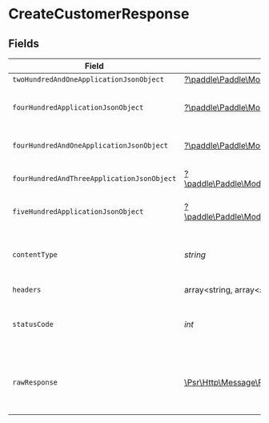 # CreateCustomerResponse


## Fields

| Field                                                                                                                                                         | Type                                                                                                                                                          | Required                                                                                                                                                      | Description                                                                                                                                                   |
| ------------------------------------------------------------------------------------------------------------------------------------------------------------- | ------------------------------------------------------------------------------------------------------------------------------------------------------------- | ------------------------------------------------------------------------------------------------------------------------------------------------------------- | ------------------------------------------------------------------------------------------------------------------------------------------------------------- |
| `twoHundredAndOneApplicationJsonObject`                                                                                                                       | [?\paddle\Paddle\Models\Operations\CreateCustomerResponseBody](../../Models/Operations/CreateCustomerResponseBody.md)                                         | :heavy_minus_sign:                                                                                                                                            | Created                                                                                                                                                       |
| `fourHundredApplicationJsonObject`                                                                                                                            | [?\paddle\Paddle\Models\Operations\CreateCustomerCustomersResponseBody](../../Models/Operations/CreateCustomerCustomersResponseBody.md)                       | :heavy_minus_sign:                                                                                                                                            | Error response for validation                                                                                                                                 |
| `fourHundredAndOneApplicationJsonObject`                                                                                                                      | [?\paddle\Paddle\Models\Operations\CreateCustomerCustomersResponseResponseBody](../../Models/Operations/CreateCustomerCustomersResponseResponseBody.md)       | :heavy_minus_sign:                                                                                                                                            | General error response                                                                                                                                        |
| `fourHundredAndThreeApplicationJsonObject`                                                                                                                    | [?\paddle\Paddle\Models\Operations\CreateCustomerCustomersResponse403ResponseBody](../../Models/Operations/CreateCustomerCustomersResponse403ResponseBody.md) | :heavy_minus_sign:                                                                                                                                            | General error response                                                                                                                                        |
| `fiveHundredApplicationJsonObject`                                                                                                                            | [?\paddle\Paddle\Models\Operations\CreateCustomerCustomersResponse500ResponseBody](../../Models/Operations/CreateCustomerCustomersResponse500ResponseBody.md) | :heavy_minus_sign:                                                                                                                                            | General error response                                                                                                                                        |
| `contentType`                                                                                                                                                 | *string*                                                                                                                                                      | :heavy_check_mark:                                                                                                                                            | HTTP response content type for this operation                                                                                                                 |
| `headers`                                                                                                                                                     | array<string, array<*string*>>                                                                                                                                | :heavy_check_mark:                                                                                                                                            | N/A                                                                                                                                                           |
| `statusCode`                                                                                                                                                  | *int*                                                                                                                                                         | :heavy_check_mark:                                                                                                                                            | HTTP response status code for this operation                                                                                                                  |
| `rawResponse`                                                                                                                                                 | [\Psr\Http\Message\ResponseInterface](https://www.php-fig.org/psr/psr-7/#33-psrhttpmessageresponseinterface)                                                  | :heavy_check_mark:                                                                                                                                            | Raw HTTP response; suitable for custom response parsing                                                                                                       |
